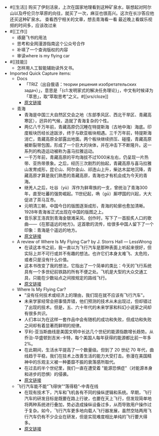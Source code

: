 - #[[生活]]
    购买了伊刻活泉，上次在国家地理看到这种矿泉水，联想起对阿尔山以及呼伦贝尔草原的向往，就买了一次，麻豆也很高兴。这次在长沙答应他还买这种矿泉水。
    查看西宁相关的文章，想去青海看一看
    最近晚上看娱乐视频的时间多，应该改过来
- #[[工作]]
    - 琢磨飞书的用法
    - 思考和全网漫游指南这个公众号合作
    - 补填了一个查询版权的内容
    - 审读where is my flying car
- #[[技能]]
    - 怎样用人工智能辅助读外文书。
- Imported Quick Capture items:
    - Docs
        - 「TRIZ（出自俄语：теории решения изобретательских задач）」，意思是「{c1:发明家式的解决任务理论}」，中文有时候译为「萃思」，取“萃取思考”之义。#[[srs/cloze]]
        - [原文链接](https://thc4xpukay.feishu.cn/docx/PDBSdMnnMoqYA3xo8GLcTVw3nTb)
    - 青海
        - 青海是中国三大自然区交会之地（东部季风区、西北干旱区、青藏高寒区），迥异的气候，造就了青海复杂的个性。
        - 两亿八千万年前，青藏高原仍沉睡在特提斯海（古地中海）海底。印度板块历经长途跋涉，终于与欧亚板块相遇。三千万年前，特提斯海消亡，青藏高原全部露出地面。两个板块继续挤压、碰撞，青藏高原被断裂带包围，形成了一个巨大的块体，并在冲击下不断隆升。这一系列的构造运动被称为喜马拉雅运动。
        - 一千万年前，青藏高原的平均海拔不过1000米左右，仍呈现一片热带、亚热带景象。之后，经历三次剧烈的抬起，青藏高原与喜马拉雅山发育成形，昆仑山、阿尔金山、祁连山上升，柴达木盆地沉降，青藏高原才算是我们熟悉的青藏高原，青海也才有机会成为今天的青海。
        - 继羌人之后，吐谷（yù）浑作为鲜卑族的一支，曾统治了青海300年，直至吐蕃的强势崛起。11世纪起，唃（gū）厮啰国的兴起，大大促进了茶马互市。
        - 元明清三朝，中国今日的版图逐渐成形，青海的轮廓也愈加清晰。1928年青海省正式出现在中国的版图之上。
        - 音乐家王洛宾到青海金银滩采风、创作时，写下了一首脍炙人口的歌曲——《在那遥远的地方》。这首歌的流传，给很多中国人留下了一个印象：青海是个遥远的地方。
        - [原文链接](https://mp.weixin.qq.com/s?src=11&timestamp=1715305059&ver=5251&signature=QYCwxOGxCaAchowx6LHntNY-V*7I8SuCSfDw*IlR*qM13Z7TVC-24UQQ73yIwYFG*AAG0YwWbU-163MBXqfVOXiXCHQXEgmq1wJFy0zvDgfUOl6TGyxX2Dk5XfiCJSF3&new=1)
    - A review of Where Is My Flying Car? by J. Storrs Hall — LessWrong
        - 在读这本书之前，我一直以为飞行汽车是那种表面上听起来很好，但实际上并不可行或并不有趣的想法。也许它们本身太难飞、太危险，或者只是没有什么价值。   
        - 这本书改变了我的想法，它指出了一个简单的类比：今天的飞行系统具有一个多世纪前铁路的所有不便之处。飞机是大型的大众交通工具，只能在少数站点之间按规定的路线飞行。
        - [原文链接](https://www.lesswrong.com/posts/Ck5cgNS2Eozc8mBeJ/a-review-of-where-is-my-flying-car-by-j-storrs-hall)
    - Where Is My Flying Car?
        - "没有任何技术或经济上的理由，我们现在就不应该有飞行汽车"。
        - 未来学家经常会把事情弄错，他们预测的技术从未出现过，但却错过了出现的技术。但是，五、六十年代的未来学家和科幻小说家之间却有很多共识。   
        - 人们本以为在这样一套作品中会有随机的成功和失败，但成功和失败之间却有着显著而鲜明的规律。
        - 亨利-亚当斯曲线是美国文明中长达几个世纪的能源指数增长趋势。从乔治-华盛顿到吉米-卡特，每个美国人每年获得的能源都比前一年多 2%。
        - 在此期间，生活水平提高了一个数量级。但到了 20 世纪 70 年代，曲线趋于平稳，我们在技术上改善生活的能力大受打击。弥漫在美国精神中的乐观主义被一种萎靡不振的衰落感所取代。
        - 在过去的半个世纪里，我们一直在遭受着 "能源恐惧症"（对能源本身和进步的恐惧）的侵袭。
        - [原文链接](https://nextbigideaclub.com/magazine/flying-car-bookbite/31831/)
    - 飞行汽车能不能“飞得快”“落得稳”-中青在线
        - 在现有技术下，汽车和飞机各有不同的操纵逻辑和系统。早期，飞行汽车的研发目标是既要在路上行驶，也要在天上飞行，但发现简单地将两种系统进行叠加，势必造成操纵设备过多，从而导致用户操作过于复杂。如今，飞行汽车更多地向载人飞行器发展，虽然空陆两用飞行汽车仍有不少企业在研发，但是实现难度相比单纯的飞行要大得多。
        - [原文链接](https://zqb.cyol.com/html/2022-08/04/nw.D110000zgqnb_20220804_1-12.htm)
